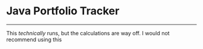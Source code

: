 # Java Portfolio Tracker

---

This *technically* runs, but the calculations are way off. I would not recommend using this